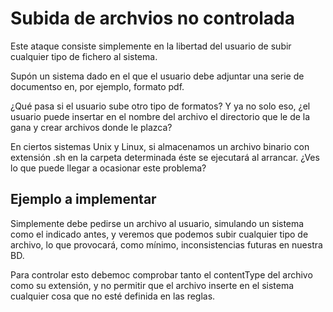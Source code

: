 # Subida de archvios no controlada

Este ataque consiste simplemente en la libertad del usuario de subir cualquier tipo de fichero al sistema.

Supón un sistema dado en el que el usuario debe adjuntar una serie de documentso en, por ejemplo, formato pdf.

¿Qué pasa si el usuario sube otro tipo de formatos? Y ya no solo eso, ¿el usuario puede insertar en el nombre del archivo
el directorio que le de la gana y crear archivos donde le plazca?

En ciertos sistemas Unix y Linux, si almacenamos un archivo binario con extensión .sh en la carpeta determinada éste se
ejecutará al arrancar. ¿Ves lo que puede llegar a ocasionar este problema?

## Ejemplo a implementar

Simplemente debe pedirse un archivo al usuario, simulando un sistema como el indicado antes, y veremos que podemos subir
cualquier tipo de archivo, lo que provocará, como mínimo, inconsistencias futuras en nuestra BD.

Para controlar esto debemoc comprobar tanto el contentType del archivo como su extensión, y no permitir que el archivo
inserte en el sistema cualquier cosa que no esté definida en las reglas.
